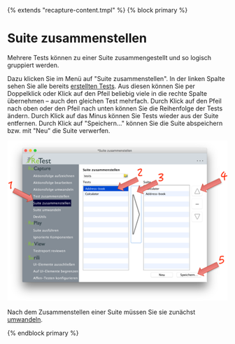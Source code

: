 {% extends "recapture-content.tmpl" %}
{% block primary %}

Suite zusammenstellen
=====================

Mehrere Tests können zu einer Suite zusammengestellt und so logisch gruppiert werden.

Dazu klicken Sie im Menü auf "Suite zusammenstellen".
In der linken Spalte sehen Sie alle bereits [erstellten Tests](test-zusammenstellen.md).
Aus diesen können Sie per Doppelklick oder Klick auf den Pfeil beliebig viele in die rechte Spalte übernehmen – auch den gleichen Test mehrfach.
Durch Klick auf den Pfeil nach oben oder den Pfeil nach unten können Sie die Reihenfolge der Tests ändern.
Durch Klick auf das Minus können Sie Tests wieder aus der Suite entfernen.
Durch Klick auf "Speichern..." können Sie die Suite abspeichern bzw. mit "Neu" die Suite verwerfen.

![GUI Screenshot Suite Zusammenstellen](suite-zusammenstellen-1.png)

Nach dem Zusammenstellen einer Suite müssen Sie sie zunächst [umwandeln](suite-umwandeln.md). 

{% endblock primary %}